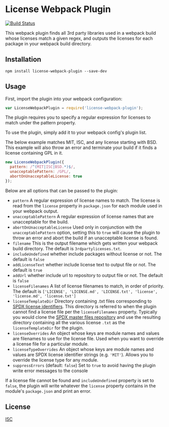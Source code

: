 # License Webpack Plugin

[![Build Status](https://api.travis-ci.org/xz64/license-webpack-plugin.svg?branch=master)](https://travis-ci.org/xz64/timestamp-microservice)

This webpack plugin finds all 3rd party libraries used in a webpack build whose
licenses match a given regex, and outputs the licenses for each package in your
webpack build directory.

## Installation
`npm install license-webpack-plugin --save-dev`

## Usage

First, import the plugin into your webpack configuration:

```javascript
var LicenseWebpackPlugin = require('license-webpack-plugin');
```
The plugin requires you to specify a regular expression for licenses to match
under the pattern property.


To use the plugin, simply add it to your webpack config's plugin list.

The below example matches MIT, ISC, and any license starting with BSD.
This example will also throw an error and terminate your build if it finds a
license containing GPL in it.

```javascript
new LicenseWebpackPlugin({
  pattern: /^(MIT|ISC|BSD.*)$/,
  unacceptablePattern: /GPL/,
  abortOnUnacceptableLicense: true
});
```

Below are all options that can be passed to the plugin:

* `pattern` A regular expression of license names to match. The license is read
  from the `license` property in `package.json` for each module used in your
  webpack output.
* `unacceptablePattern` A regular expression of license names that are
   unacceptable for the build.
* `abortOnUnacceptableLicense` Used only in conjunction with the
  `unacceptablePattern` option, setting this to `true` will cause the plugin to
  throw an error and abort the build if an unacceptable license is found.
* `filename` This is the output filename which gets written your webpack build
  directory. The default is `3rdpartylicenses.txt`.
* `includeUndefined` whether include packages without license or not. The default is `false`
* `addLicenseText` whether include license text to output file or not. The default is `true`
* `addUrl` whether include url to repository to output file or not. The default is `false`
* `licenseFilenames` A list of license filenames to match, in order of priority.
  The default is `['LICENSE', 'LICENSE.md', 'LICENSE.txt', 'license',
  'license.md', 'license.txt']`
* `licenseTemplateDir` Directory containing .txt files corresponding to
  [SPDX license identifiers](https://spdx.org/licenses/). This directory is
  referred to when the plugin cannot find a license file per the
  `licenseFilenames` property. Typically you would clone the
  [SPDX master files repository](
  http://git.spdx.org/?p=license-list.git;a=summary) and use the resulting
  directory containing all the various license `.txt` as the
  `licenseTemplateDir` for the plugin.
* `licenseOverrides` An object whose keys are module names and values are
  filenames to use for the license file. Used when you want to override a
  license file for a particular module.
* `licenseTypeOverrides` An object whose keys are module names and values are
  SPDX license identifier strings (e.g. `'MIT'`). Allows you to override the
  license type for any module.
* `suppressErrors` (default: `false`) Set to `true` to avoid having the plugin write error messages to the console

If a license file cannot be found and `includeUndefined` property is set to `false`,
the plugin will write whatever the `license` property contains in the module's `package.json` and print an error.

## License
[ISC](https://opensource.org/licenses/ISC)
